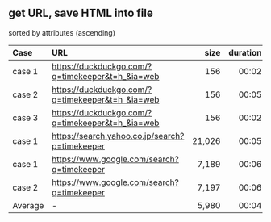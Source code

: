 ## get URL, save HTML into file

sorted by attributes (ascending)

|Case|URL|size|duration|graph|
|:----|:----|----:|----:|:----|
|case 1|https://duckduckgo.com/?q=timekeeper&t=h_&ia=web|156|00:02|`#`|
|case 2|https://duckduckgo.com/?q=timekeeper&t=h_&ia=web|156|00:05|`#`|
|case 3|https://duckduckgo.com/?q=timekeeper&t=h_&ia=web|156|00:02|`#`|
|case 1|https://search.yahoo.co.jp/search?p=timekeeper|21,026|00:05|`#`|
|case 1|https://www.google.com/search?q=timekeeper|7,189|00:06|`#`|
|case 2|https://www.google.com/search?q=timekeeper|7,197|00:06|`#`|
|Average|-|5,980|00:04| |

